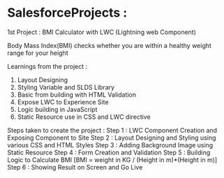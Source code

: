 # SalesforceProjects : 

1st Project : BMI Calculator with LWC (Lightning web Component)

Body Mass Index(BMI) checks whether you are within a healthy weight range for your height

Learnings from the project :
  1. Layout Designing
  2. Styling Variable and SLDS Library
  3. Basic from building with HTML Validation
  4. Expose LWC to Experience Site
  5. Logic building in JavaScript
  6. Static Resource use in CSS and LWC directive

Steps taken to create the project :
  Step 1 : LWC Component Creation and Exposing Component to Site
  Step 2 : Layout Designing and Styling using various CSS and HTML Styles
  Step 3 : Adding Background Image using Static Resource
  Step 4 : Form Creation and Validation
  Step 5 : Building Logic to Calculate BMI [BMI = weight in KG / (Height in m)*(Height in m)]
  Step 6 : Showing Result on Screen and Go Live
